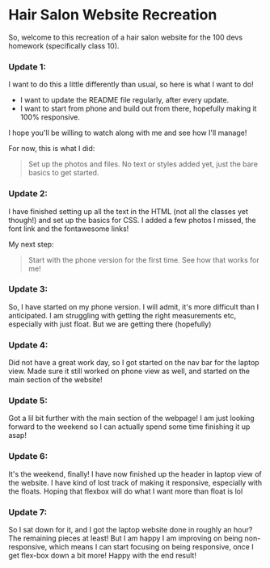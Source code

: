 Hair Salon Website Recreation
============================
So, welcome to this recreation of a hair salon website for the 100 devs homework (specifically class 10).


### Update 1:
I want to do this a little differently than usual, so here is what I want to do! 
- I want to update the README file regularly, after every update.
- I want to start from phone and build out from there, hopefully making it 100% responsive.

I hope you'll be willing to watch along with me and see how I'll manage! 

For now, this is what I did: 
> Set up the photos and files. No text or styles added yet, just the bare basics to get started.


### Update 2: 
I have finished setting up all the text in the HTML (not all the classes yet though!) and set up the basics for CSS. I added a few photos I missed, the font link and the fontawesome links!

My next step: 
> Start with the phone version for the first time. See how that works for me!

### Update 3: 
So, I have started on my phone version. I will admit, it's more difficult than I anticipated. I am struggling with getting the right measurements etc, especially with just float. But we are getting there (hopefully)

### Update 4: 
Did not have a great work day, so I got started on the nav bar for the laptop view. Made sure it still worked on phone view as well, and started on the main section of the website!

### Update 5: 

Got a lil bit further with the main section of the webpage! I am just looking forward to the weekend so I can actually spend some time finishing it up asap!

### Update 6: 
It's the weekend, finally! I have now finished up the header in laptop view of the website. I have kind of lost track of making it responsive, especially with the floats. Hoping that flexbox will do what I want more than float is lol

### Update 7: 
So I sat down for it, and I got the laptop website done in roughly an hour? The remaining pieces at least! But I am happy I am improving on being non-responsive, which means I can start focusing on being responsive, once I get flex-box down a bit more! 
Happy with the end result! 